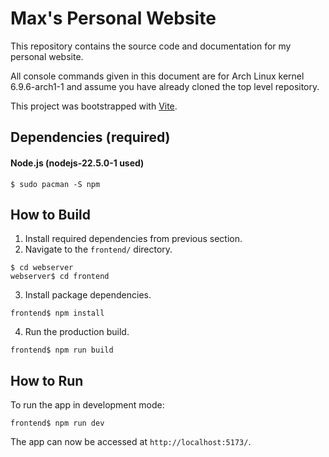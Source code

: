 # Max's Personal Website
This repository contains the source code and documentation for my personal website.

All console commands given in this document are for Arch Linux kernel 6.9.6-arch1-1 and assume you have already cloned the top level repository.

This project was bootstrapped with [Vite](https://vitejs.dev/).

## Dependencies (required)

#### Node.js (nodejs-22.5.0-1 used)
```console
$ sudo pacman -S npm
```

## How to Build
1. Install required dependencies from previous section.
2. Navigate to the `frontend/` directory.
```console
$ cd webserver
webserver$ cd frontend
```

3. Install package dependencies.
```console
frontend$ npm install
```

4. Run the production build.
```console
frontend$ npm run build
```

## How to Run
To run the app in development mode:
```console
frontend$ npm run dev
```

The app can now be accessed at `http://localhost:5173/`.
